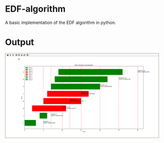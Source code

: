 # EDF-algorithm

A basic implementation of the EDF algorithm in python.

# Output

![output](./docs/exampleOutput.png)
